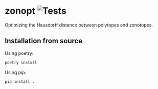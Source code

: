 # zonopt ![Tests](https://github.com/geodavic/zonopt/actions/workflows/test.yml/badge.svg?event=push)

Optimizing the Hausdorff distance between polytopes and zonotopes.

## Installation from source

Using poetry:
```bash
poetry install
```

Using pip:
```
pip install .
```
